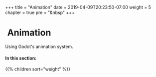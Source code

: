 +++
title = "Animation"
date = 2019-04-09T20:23:50-07:00
weight = 5
chapter = true
pre = "<i class='fas fa-film fa-fw'></i>&nbsp"
+++

# <i class='fas fa-film'></i>&nbsp;Animation

Using Godot's animation system.

#### In this section:

{{% children  sort="weight" %}}